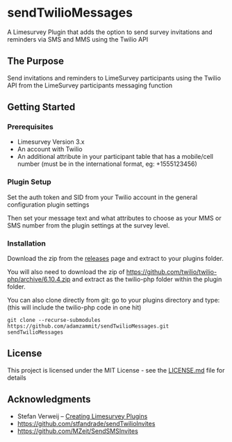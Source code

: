 # sendTwilioMessages

A Limesurvey Plugin that adds the option to send survey invitations and reminders via SMS and MMS using the Twilio API

## The Purpose

Send invitations and reminders to LimeSurvey participants using the Twilio API from the LimeSurvey participants messaging function

## Getting Started

### Prerequisites

* Limesurvey Version 3.x
* An account with Twilio
* An additional attribute in your participant table that has a mobile/cell number (must be in the international format, eg: +1555123456)

### Plugin Setup

Set the auth token and SID from your Twilio account in the general configuration plugin settings

Then set your message text and what attributes to choose as your MMS or SMS number from the plugin settings at the survey level.

### Installation

Download the zip from the [releases](https://github.com/adamzammit/sendTwilioMessages/releases) page and extract to your plugins folder. 

You will also need to download the zip of https://github.com/twilio/twilio-php/archive/6.10.4.zip and extract as the twilio-php folder within the plugin folder.


You can also clone directly from git: go to your plugins directory and type: (this will include the twilio-php code in one hit)
```
git clone --recurse-submodules https://github.com/adamzammit/sendTwilioMessages.git sendTwilioMessages
```

## License

This project is licensed under the MIT License - see the [LICENSE.md](LICENSE.md) file for details

## Acknowledgments

* Stefan Verweij – [Creating Limesurvey Plugins](https://medium.com/@evently/creating-limesurvey-plugins-adcdf8d7e334)
* https://github.com/stfandrade/sendTwilioInvites
* https://github.com/MZeit/SendSMSInvites
